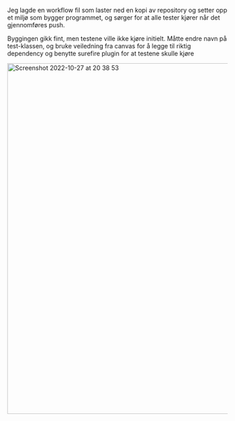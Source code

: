 Jeg lagde en workflow fil som laster ned en kopi av repository og setter opp et miljø som bygger programmet, og sørger for at alle tester kjører når det gjennomføres push. 

Byggingen gikk fint, men testene ville ikke kjøre initielt. Måtte endre navn på test-klassen, og bruke veiledning fra canvas for å legge til riktig dependency og benytte surefire plugin for at testene skulle kjøre


<img width="801" alt="Screenshot 2022-10-27 at 20 38 53" src="https://user-images.githubusercontent.com/90384162/198371950-95c60b51-0b15-41f0-8cec-e687ac3f121a.png">
